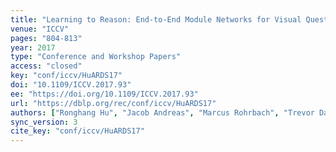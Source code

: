 ```yaml
---
title: "Learning to Reason: End-to-End Module Networks for Visual Question Answering."
venue: "ICCV"
pages: "804-813"
year: 2017
type: "Conference and Workshop Papers"
access: "closed"
key: "conf/iccv/HuARDS17"
doi: "10.1109/ICCV.2017.93"
ee: "https://doi.org/10.1109/ICCV.2017.93"
url: "https://dblp.org/rec/conf/iccv/HuARDS17"
authors: ["Ronghang Hu", "Jacob Andreas", "Marcus Rohrbach", "Trevor Darrell", "Kate Saenko"]
sync_version: 3
cite_key: "conf/iccv/HuARDS17"
---
```

